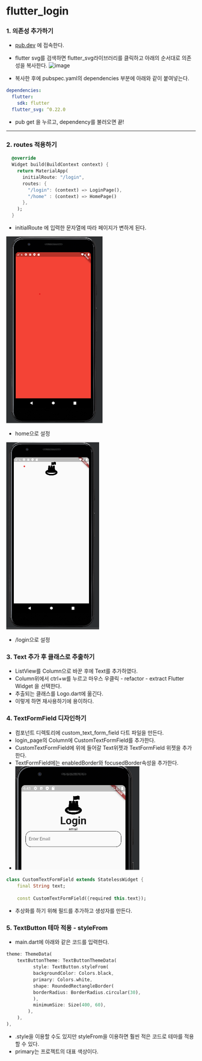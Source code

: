# flutter_login

### 1. 의존성 추가하기
- [pub.dev](pub.dev) 에 접속한다.
- flutter svg를 검색하면 flutter_svg라이브러리를 클릭하고 아래의 순서대로 의존성을 복사한다.
![image](https://user-images.githubusercontent.com/105403857/212537821-ec8b89da-348d-4d98-89b8-f236e175c527.png)

- 복사한 후에 pubspec.yaml의 dependencies 부분에 아래와 같이 붙여넣는다.
```yaml
dependencies:
  flutter:
    sdk: flutter
  flutter_svg: ^0.22.0
```
- pub get 을 누르고, dependency를 불러오면 끝!
---
### 2. routes 적용하기
```dart
  @override
  Widget build(BuildContext context) {
    return MaterialApp(
      initialRoute: "/login",
      routes: {
        "/login": (context) => LoginPage(),
        "/home" : (context) => HomePage()
      },
    );
  }
```

- initialRoute 에 입력한 문자열에 따라 페이지가 변하게 된다.


![img.png](img.png)
- home으로 설정

![img_1.png](img_1.png)
- /login으로 설정

### 3. Text 추가 후 클래스로 추출하기
- ListView를 Column으로 바꾼 후에 Text를 추가하였다.
- Column위에서 ctrl+w를 누르고 마우스 우클릭 - refactor - extract Flutter Widget 을 선택한다.
- 추출되는 클래스를 Logo.dart에 옮긴다.
- 이렇게 하면 재사용하기에 용이하다.

### 4. TextFormField 디자인하기
- 컴포넌트 디렉토리에 custom_text_form_field 다트 파일을 만든다.
- login_page의 Column에 CustomTextFormField를 추가한다.
- CustomTextFormField에 위에 들어갈 Text위젯과 TextFormField 위젯을 추가한다.
- TextFormField에는 enabledBorder와 focusedBorder속성을 추가한다.
- ![img_2.png](img_2.png)
```dart
class CustomTextFormField extends StatelessWidget {
    final String text;
    
    const CustomTextFormField({required this.text});
```
- 추상화를 하기 위해 필드를 추가하고 생성자를 만든다.

### 5. TextButton 테마 적용 - styleFrom
- main.dart에 아래와 같은 코드를 입력한다.
```dart
theme: ThemeData(
    textButtonTheme: TextButtonThemeData(
          style: TextButton.styleFrom(
          backgroundColor: Colors.black,
          primary: Colors.white,
          shape: RoundedRectangleBorder(
          borderRadius: BorderRadius.circular(30),
          ),
          minimumSize: Size(400, 60),
        ),
    ),
), 
```
- .style을 이용할 수도 있지만 styleFrom을 이용하면 훨씬 적은 코드로 테마를 적용할 수 있다.
- primary는 프로젝트의 대표 색상이다.


